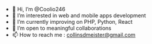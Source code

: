 - 👋 Hi, I’m @Coolio246
- 👀 I’m interested in web and mobile apps development
- 🌱 I’m currently improving on PHP, Python, React
- 💞️ I’m open to meaningful collaborations
- 📫 How to reach me : collinsdmeister@gmail.com

<!---
Coolio246/Coolio246 is a ✨ special ✨ repository because its `README.md` (this file) appears on your GitHub profile.
You can click the Preview link to take a look at your changes.
--->
